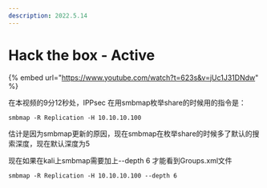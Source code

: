 ```yaml
---
description: 2022.5.14
---
```


# Hack the box - Active

{% embed url="https://www.youtube.com/watch?t=623s&v=jUc1J31DNdw" %}

在本视频的9分12秒处，IPPsec 在用smbmap枚举share的时候用的指令是：

`smbmap -R Replication -H 10.10.10.100`

估计是因为smbmap更新的原因，现在smbmap在枚举share的时候多了默认的搜索深度，现在默认深度为5

现在如果在kali上smbmap需要加上--depth 6 才能看到Groups.xml文件

`smbmap -R Replication -H 10.10.10.100 --depth 6`
